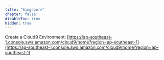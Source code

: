 ```yaml
---
title: "Singapore"
chapter: false
disableToc: true
hidden: true
---
```


Create a Cloud9 Environment: [https://ap-southeast-1.console.aws.amazon.com/cloud9/home?region=ap-southeast-1](https://ap-southeast-1.console.aws.amazon.com/cloud9/home?region=ap-southeast-1)